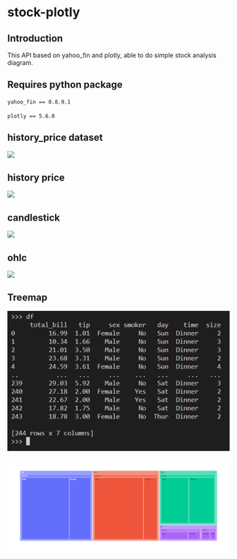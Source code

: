 # stock-plotly

## Introduction

This API based on yahoo_fin and plotly, able to do simple stock analysis diagram.

## Requires python package
```
yahoo_fin == 0.8.9.1

plotly == 5.6.0
```

## history_price dataset

![](https://i.imgur.com/wy5l53p.jpg)

## history price
![](https://i.imgur.com/y6pCUNh.png)

## candlestick
![](https://i.imgur.com/2sOpoF2.png)

## ohlc
![](https://i.imgur.com/R4mqQUh.png)

## Treemap

![](https://github.com/Hotshot824/stock-plotly/blob/main/img/2022-0406-1936/treemap%20dataset.JPG?raw=true)

![](https://github.com/Hotshot824/stock-plotly/blob/main/img/2022-0406-1936/tmap.png?raw=true)